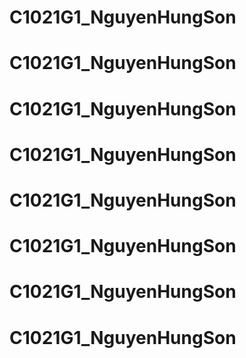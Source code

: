 # C1021G1_NguyenHungSon
# C1021G1_NguyenHungSon
# C1021G1_NguyenHungSon
# C1021G1_NguyenHungSon
# C1021G1_NguyenHungSon
# C1021G1_NguyenHungSon
# C1021G1_NguyenHungSon
# C1021G1_NguyenHungSon
